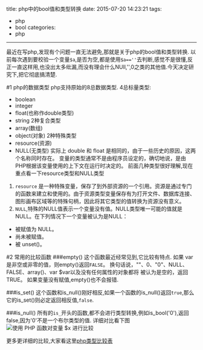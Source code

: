 title: php中的bool值和类型转换
date: 2015-07-20 14:23:21
tags:
- php
- bool
categories:
- php
---
最近在写php,发现有个问题一直无法避免,那就是关于php的bool值和类型转换.
以前每次遇到要校验一个变量`$a`,是否为空,都是使用`$a==''`去判断,感觉不是很懂,反正一直这样用,也没出太多纰漏,而没有理会什么NUll,'',0之类的其他值.今天决定研究下,把它彻底搞清楚.
<!-- more -->
#1 php的数据类型
php支持原始的8总数据类型.
4总标量类型:
- boolean
- integer
- float(也称作double类型)
- string
2种复合类型
- array(数组)
- object(对象)
2种特殊类型
- resource(资源)
- NULL(无类型)
实际上 double 和 float 是相同的，由于一些历史的原因，这两个名称同时存在。
变量的类型通常不是由程序员设定的，确切地说，是由PHP根据该变量使用的上下文在运行时决定的。
前面几种类型很好理解,现在重点看一下resource类型和NULL类型
1. `resource` 是一种特殊变量，保存了到外部资源的一个引用。资源是通过专门的函数来建立和使用的。由于资源类型变量保存有为打开文件、数据库连接、图形画布区域等的特殊句柄，因此将其它类型的值转换为资源没有意义。
2. `NULL`,特殊的NULL值表示一个变量没有值。NULL类型唯一可能的值就是 NULL。在下列情况下一个变量被认为是NULL：
- 被赋值为 NULL。
- 尚未被赋值。
- 被 unset()。

#2 常用的比较函数
###empty()
这个函数最近经常见到,它比较有特点.
如果 var 是非空或非零的值，则empty()返回`FALSE`。
换句话说，""、0、"0"、NULL、FALSE、array()、var $var以及没有任何属性的对象都将
被认为是空的，返回 TRUE。
如果变量没有赋值,empty()也不会报错.

###is_set()
这个函数和is_null()刚好相反,如果一个函数的is_null()返回`true`,那么它的is_set()则必定返回相反值,`false`.

###is_null()
所有的`is_`开头的函数,都不会进行类型转换,例如is_bool('0'),返回false,因为'0'不是一个布尔类型的值.
详细对比看下图
![使用 PHP 函数对变量 $x 进行比较](http://ww4.sinaimg.cn/large/692869a3gw1euak04nwitj20nf0i2432.jpg)


更多更详细的比较,大家看这里[php类型比较表](http://php.net/manual/zh/types.comparisons.php)
